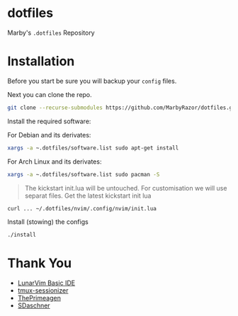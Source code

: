 # dotfiles

Marby's `.dotfiles` Repository

# Installation

Before you start be sure you will backup your `config` files.

Next you can clone the repo.

```sh
git clone --recurse-submodules https://github.com/MarbyRazor/dotfiles.git ~/.dotfiles
```

Install the required software:

For Debian and its derivates:

```sh
xargs -a ~.dotfiles/software.list sudo apt-get install
```

For Arch Linux and its derivates:

```sh
xargs -a ~.dotfiles/software.list sudo pacman -S
```

> The kickstart init.lua will be untouched. For customisation we will use separat files.
> Get the latest kickstart init lua

```sh
curl ... ~/.dotfiles/nvim/.config/nvim/init.lua
```

Install (stowing) the configs

```sh
./install
```

# Thank You

- [LunarVim Basic IDE](https://github.com/LunarVim/nvim-basic-ide)
- [tmux-sessionizer](https://github.com/edr3x/tmux-sessionizer)
- [ThePrimeagen](https://github.com/ThePrimeagen/)
- [SDaschner](https://github.com/sdaschner/dotfiles)
